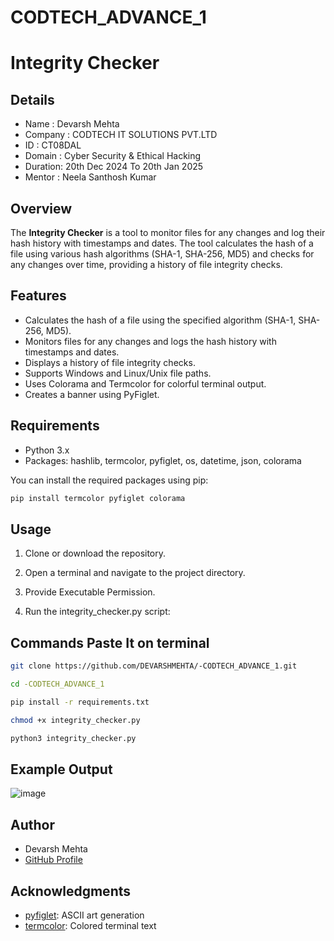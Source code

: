 # CODTECH_ADVANCE_1
# Integrity Checker
## Details
- Name    : Devarsh Mehta
- Company : CODTECH IT SOLUTIONS PVT.LTD
- ID      : CT08DAL
- Domain  : Cyber Security & Ethical Hacking
- Duration: 20th Dec 2024 To 20th Jan 2025
- Mentor  : Neela Santhosh Kumar

## Overview
The **Integrity Checker** is a tool to monitor files for any changes and log their hash history with timestamps and dates. The tool calculates the hash of a file using various hash algorithms (SHA-1, SHA-256, MD5) and checks for any changes over time, providing a history of file integrity checks.

## Features

- Calculates the hash of a file using the specified algorithm (SHA-1, SHA-256, MD5).
- Monitors files for any changes and logs the hash history with timestamps and dates.
- Displays a history of file integrity checks.
- Supports Windows and Linux/Unix file paths.
- Uses Colorama and Termcolor for colorful terminal output.
- Creates a banner using PyFiglet.

## Requirements

- Python 3.x
- Packages: hashlib, termcolor, pyfiglet, os, datetime, json, colorama

You can install the required packages using pip:

```sh
pip install termcolor pyfiglet colorama
```
## Usage
1. Clone or download the repository.

2. Open a terminal and navigate to the project directory.

3. Provide Executable Permission.  

4. Run the integrity_checker.py script:

## Commands Paste It on terminal

```sh
git clone https://github.com/DEVARSHMEHTA/-CODTECH_ADVANCE_1.git
```

```sh
cd -CODTECH_ADVANCE_1
```

```sh
pip install -r requirements.txt
```

```sh
chmod +x integrity_checker.py
```

```sh
python3 integrity_checker.py
```
## Example Output

![image](https://github.com/user-attachments/assets/c09cf3d9-f593-43d1-a772-ca84b67b3e44)


## Author
- Devarsh Mehta
- [GitHub Profile](https://github.com/DEVARSHMEHTA)

## Acknowledgments

- [pyfiglet](https://github.com/pwaller/pyfiglet): ASCII art generation
- [termcolor](https://pypi.org/project/termcolor/): Colored terminal text
